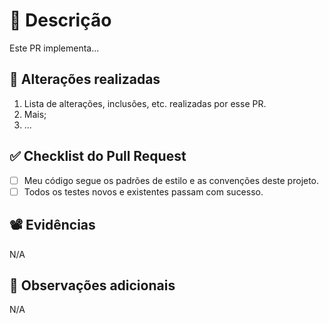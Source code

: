 # 📑 Descrição

Este PR implementa...

## 🎯 Alterações realizadas

1. Lista de alterações, inclusões, etc. realizadas por esse PR.
2. Mais;
3. ...

## ✅ Checklist do Pull Request

- [ ] Meu código segue os padrões de estilo e as convenções deste projeto.
- [ ] Todos os testes novos e existentes passam com sucesso.

## 📽️ Evidências

N/A

## 📄 Observações adicionais

N/A
